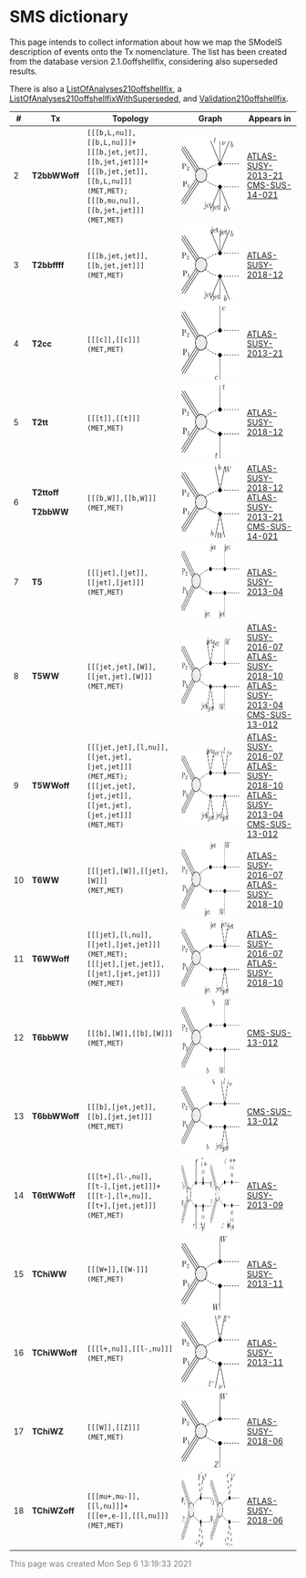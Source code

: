 

# SMS dictionary
This page intends to collect information about how we map the SModelS description of
events onto the Tx nomenclature. The list has been created from the database version 2.1.0offshellfix, considering also superseded results.

There is also a [ListOfAnalyses210offshellfix](https://smodels.github.io/docs/ListOfAnalyses210offshellfix), a [ListOfAnalyses210offshellfixWithSuperseded](https://smodels.github.io/docs/ListOfAnalyses210offshellfixWithSuperseded), and [Validation210offshellfix](Validation210offshellfix).

| **#** | **Tx** | **Topology** | **Graph** | **Appears in** |
| ----- | ------ | ------------ | --------- | -------------- |
| 2 | <a name="T2bbWWoff"></a>**T2bbWWoff**<br> | `[[[b,L,nu]],[[b,L,nu]]]+`<BR>`[[[b,jet,jet]],[[b,jet,jet]]]+`<BR>`[[[b,jet,jet]],[[b,L,nu]]]`<BR>`(MET,MET);`<BR>`[[[b,mu,nu]],[[b,jet,jet]]]`<BR>`(MET,MET)` | <img alt="T2bbWWoff" src="../feyn/straight/T2bbWWoff.png" height="130"> | [ATLAS-SUSY-2013-21](ListOfAnalyses210offshellfix#ATLAS-SUSY-2013-21)<BR>[CMS-SUS-14-021](ListOfAnalyses210offshellfix#CMS-SUS-14-021)|
| 3 | <a name="T2bbffff"></a>**T2bbffff**<br> | `[[[b,jet,jet]],[[b,jet,jet]]]`<BR>`(MET,MET)` | <img alt="T2bbffff" src="../feyn/straight/T2bbffff.png" height="130"> | [ATLAS-SUSY-2018-12](ListOfAnalyses210offshellfix#ATLAS-SUSY-2018-12)|
| 4 | <a name="T2cc"></a>**T2cc**<br> | `[[[c]],[[c]]]`<BR>`(MET,MET)` | <img alt="T2cc" src="../feyn/straight/T2cc.png" height="130"> | [ATLAS-SUSY-2013-21](ListOfAnalyses210offshellfix#ATLAS-SUSY-2013-21)|
| 5 | <a name="T2tt"></a>**T2tt**<br> | `[[[t]],[[t]]]`<BR>`(MET,MET)` | <img alt="T2tt" src="../feyn/straight/T2tt.png" height="130"> | [ATLAS-SUSY-2018-12](ListOfAnalyses210offshellfix#ATLAS-SUSY-2018-12)|
| 6 | <a name="T2ttoff"></a>**T2ttoff**<br><BR><a name="T2bbWW"></a>**T2bbWW**<br> | `[[[b,W]],[[b,W]]]`<BR>`(MET,MET)` | <img alt="T2bbWW" src="../feyn/straight/T2bbWW.png" height="130"> | [ATLAS-SUSY-2018-12](ListOfAnalyses210offshellfix#ATLAS-SUSY-2018-12)<BR>[ATLAS-SUSY-2013-21](ListOfAnalyses210offshellfix#ATLAS-SUSY-2013-21)<BR>[CMS-SUS-14-021](ListOfAnalyses210offshellfix#CMS-SUS-14-021)|
| 7 | <a name="T5"></a>**T5**<br> | `[[[jet],[jet]],[[jet],[jet]]]`<BR>`(MET,MET)` | <img alt="T5" src="../feyn/straight/T5.png" height="130"> | [ATLAS-SUSY-2013-04](ListOfAnalyses210offshellfix#ATLAS-SUSY-2013-04)|
| 8 | <a name="T5WW"></a>**T5WW**<br> | `[[[jet,jet],[W]],[[jet,jet],[W]]]`<BR>`(MET,MET)` | <img alt="T5WW" src="../feyn/straight/T5WW.png" height="130"> | [ATLAS-SUSY-2016-07](ListOfAnalyses210offshellfix#ATLAS-SUSY-2016-07)<BR>[ATLAS-SUSY-2018-10](ListOfAnalyses210offshellfix#ATLAS-SUSY-2018-10)<BR>[ATLAS-SUSY-2013-04](ListOfAnalyses210offshellfix#ATLAS-SUSY-2013-04)<BR>[CMS-SUS-13-012](ListOfAnalyses210offshellfix#CMS-SUS-13-012)|
| 9 | <a name="T5WWoff"></a>**T5WWoff**<br> | `[[[jet,jet],[l,nu]],[[jet,jet],[jet,jet]]]`<BR>`(MET,MET);`<BR>`[[[jet,jet],[jet,jet]],[[jet,jet],[jet,jet]]]`<BR>`(MET,MET)` | <img alt="T5WWoff" src="../feyn/straight/T5WWoff.png" height="130"> | [ATLAS-SUSY-2016-07](ListOfAnalyses210offshellfix#ATLAS-SUSY-2016-07)<BR>[ATLAS-SUSY-2018-10](ListOfAnalyses210offshellfix#ATLAS-SUSY-2018-10)<BR>[ATLAS-SUSY-2013-04](ListOfAnalyses210offshellfix#ATLAS-SUSY-2013-04)<BR>[CMS-SUS-13-012](ListOfAnalyses210offshellfix#CMS-SUS-13-012)|
| 10 | <a name="T6WW"></a>**T6WW**<br> | `[[[jet],[W]],[[jet],[W]]]`<BR>`(MET,MET)` | <img alt="T6WW" src="../feyn/straight/T6WW.png" height="130"> | [ATLAS-SUSY-2016-07](ListOfAnalyses210offshellfix#ATLAS-SUSY-2016-07)<BR>[ATLAS-SUSY-2018-10](ListOfAnalyses210offshellfix#ATLAS-SUSY-2018-10)|
| 11 | <a name="T6WWoff"></a>**T6WWoff**<br> | `[[[jet],[l,nu]],[[jet],[jet,jet]]]`<BR>`(MET,MET);`<BR>`[[[jet],[jet,jet]],[[jet],[jet,jet]]]`<BR>`(MET,MET)` | <img alt="T6WWoff" src="../feyn/straight/T6WWoff.png" height="130"> | [ATLAS-SUSY-2016-07](ListOfAnalyses210offshellfix#ATLAS-SUSY-2016-07)<BR>[ATLAS-SUSY-2018-10](ListOfAnalyses210offshellfix#ATLAS-SUSY-2018-10)|
| 12 | <a name="T6bbWW"></a>**T6bbWW**<br> | `[[[b],[W]],[[b],[W]]]`<BR>`(MET,MET)` | <img alt="T6bbWW" src="../feyn/straight/T6bbWW.png" height="130"> | [CMS-SUS-13-012](ListOfAnalyses210offshellfix#CMS-SUS-13-012)|
| 13 | <a name="T6bbWWoff"></a>**T6bbWWoff**<br> | `[[[b],[jet,jet]],[[b],[jet,jet]]]`<BR>`(MET,MET)` | <img alt="T6bbWWoff" src="../feyn/straight/T6bbWWoff.png" height="130"> | [CMS-SUS-13-012](ListOfAnalyses210offshellfix#CMS-SUS-13-012)|
| 14 | <a name="T6ttWWoff"></a>**T6ttWWoff**<br> | `[[[t+],[l-,nu]],[[t-],[jet,jet]]]+`<BR>`[[[t-],[l+,nu]],[[t+],[jet,jet]]]`<BR>`(MET,MET)` | <img alt="T6ttWWoff" src="../feyn/straight/T6ttWWoff.png" height="130"> | [ATLAS-SUSY-2013-09](ListOfAnalyses210offshellfix#ATLAS-SUSY-2013-09)|
| 15 | <a name="TChiWW"></a>**TChiWW**<br> | `[[[W+]],[[W-]]]`<BR>`(MET,MET)` | <img alt="TChiWW" src="../feyn/straight/TChiWW.png" height="130"> | [ATLAS-SUSY-2013-11](ListOfAnalyses210offshellfix#ATLAS-SUSY-2013-11)|
| 16 | <a name="TChiWWoff"></a>**TChiWWoff**<br> | `[[[l+,nu]],[[l-,nu]]]`<BR>`(MET,MET)` | <img alt="TChiWWoff" src="../feyn/straight/TChiWWoff.png" height="130"> | [ATLAS-SUSY-2013-11](ListOfAnalyses210offshellfix#ATLAS-SUSY-2013-11)|
| 17 | <a name="TChiWZ"></a>**TChiWZ**<br> | `[[[W]],[[Z]]]`<BR>`(MET,MET)` | <img alt="TChiWZ" src="../feyn/straight/TChiWZ.png" height="130"> | [ATLAS-SUSY-2018-06](ListOfAnalyses210offshellfix#ATLAS-SUSY-2018-06)|
| 18 | <a name="TChiWZoff"></a>**TChiWZoff**<br> | `[[[mu+,mu-]],[[l,nu]]]+`<BR>`[[[e+,e-]],[[l,nu]]]`<BR>`(MET,MET)` | <img alt="TChiWZoff" src="../feyn/straight/TChiWZoff.png" height="130"> | [ATLAS-SUSY-2018-06](ListOfAnalyses210offshellfix#ATLAS-SUSY-2018-06)|

<font color='grey'>This page was created Mon Sep  6 13:19:33 2021</font>

